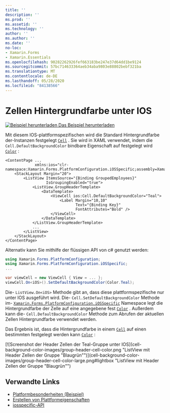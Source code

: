 ```yaml
---
title: ''
description: ''
ms.prod: ''
ms.assetid: ''
ms.technology: ''
author: ''
ms.author: ''
ms.date: ''
no-loc:
- Xamarin.Forms
- Xamarin.Essentials
ms.openlocfilehash: 90282262926fef663183be247e37d64dd1be9124
ms.sourcegitcommit: 57bc714633364aeb34aba9803e88802bebf321ba
ms.translationtype: MT
ms.contentlocale: de-DE
ms.lasthandoff: 05/28/2020
ms.locfileid: "84138566"
---
```

# <a name="cell-background-color-on-ios"></a>Zellen Hintergrundfarbe unter IOS

[![Beispiel herunterladen](~/media/shared/download.png) Das Beispiel herunterladen](https://docs.microsoft.com/samples/xamarin/xamarin-forms-samples/userinterface-platformspecifics)

Mit diesem IOS-plattformspezifischen wird die Standard Hintergrundfarbe der-Instanzen festgelegt [`Cell`](xref:Xamarin.Forms.Cell) . Sie wird in XAML verwendet, indem die `Cell.DefaultBackgroundColor` bindbare Eigenschaft auf festgelegt wird [`Color`](xref:Xamarin.Forms.Color) :

```xaml
<ContentPage ...
             xmlns:ios="clr-namespace:Xamarin.Forms.PlatformConfiguration.iOSSpecific;assembly=Xamarin.Forms.Core">
    <StackLayout Margin="20">
        <ListView ItemsSource="{Binding GroupedEmployees}"
                  IsGroupingEnabled="true">
            <ListView.GroupHeaderTemplate>
                <DataTemplate>
                    <ViewCell ios:Cell.DefaultBackgroundColor="Teal">
                        <Label Margin="10,10"
                               Text="{Binding Key}"
                               FontAttributes="Bold" />
                    </ViewCell>
                </DataTemplate>
            </ListView.GroupHeaderTemplate>
            ...
        </ListView>
    </StackLayout>
</ContentPage>
```

Alternativ kann Sie mithilfe der flüssigen API von c# genutzt werden:

```csharp
using Xamarin.Forms.PlatformConfiguration;
using Xamarin.Forms.PlatformConfiguration.iOSSpecific;
...

var viewCell = new ViewCell { View = ... };
viewCell.On<iOS>().SetDefaultBackgroundColor(Color.Teal);
```

Die- `ListView.On<iOS>` Methode gibt an, dass diese plattformspezifische nur unter IOS ausgeführt wird. Die- `Cell.SetDefaultBackgroundColor` Methode im- [`Xamarin.Forms.PlatformConfiguration.iOSSpecific`](xref:Xamarin.Forms.PlatformConfiguration.iOSSpecific) Namespace legt die Hintergrundfarbe der Zelle auf eine angegebene fest [`Color`](xref:Xamarin.Forms.Color) . Außerdem kann die- `Cell.DefaultBackgroundColor` Methode zum Abrufen der aktuellen Zellen Hintergrundfarbe verwendet werden.

Das Ergebnis ist, dass die Hintergrundfarbe in einem [`Cell`](xref:Xamarin.Forms.Cell) auf einen bestimmten festgelegt werden kann [`Color`](xref:Xamarin.Forms.Color) :

[![Screenshot der Header Zellen der Teal-Gruppe unter IOS](cell-background-color-images/group-header-cell-color.png "ListView mit Header Zellen der Gruppe "Blaugrün"")](cell-background-color-images/group-header-cell-color-large.png#lightbox "ListView mit Header Zellen der Gruppe "Blaugrün"")

## <a name="related-links"></a>Verwandte Links

- [Platformbesonderheiten (Beispiel)](https://docs.microsoft.com/samples/xamarin/xamarin-forms-samples/userinterface-platformspecifics)
- [Erstellen von Plattformeigenschaften](~/xamarin-forms/platform/platform-specifics/index.md#creating-platform-specifics)
- [iosspecific-API](xref:Xamarin.Forms.PlatformConfiguration.iOSSpecific)

